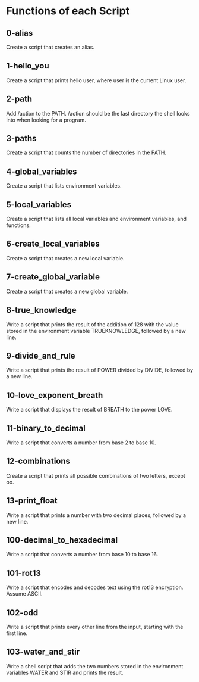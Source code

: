 # Functions of each Script

## 0-alias
Create a script that creates an alias.

## 1-hello_you
Create a script that prints hello user, where user is the current Linux user.

## 2-path
Add /action to the PATH. /action should be the last directory the shell looks into when looking for a program.

## 3-paths
Create a script that counts the number of directories in the PATH.

## 4-global_variables
Create a script that lists environment variables.

## 5-local_variables
Create a script that lists all local variables and environment variables, and functions.

## 6-create_local_variables
Create a script that creates a new local variable.

## 7-create_global_variable
Create a script that creates a new global variable.

## 8-true_knowledge
Write a script that prints the result of the addition of 128 with the value stored in the environment variable TRUEKNOWLEDGE, followed by a new line.

## 9-divide_and_rule
Write a script that prints the result of POWER divided by DIVIDE, followed by a new line.

## 10-love_exponent_breath
Write a script that displays the result of BREATH to the power LOVE.

## 11-binary_to_decimal
Write a script that converts a number from base 2 to base 10.

## 12-combinations
Create a script that prints all possible combinations of two letters, except oo.

## 13-print_float
Write a script that prints a number with two decimal places, followed by a new line.

## 100-decimal_to_hexadecimal
Write a script that converts a number from base 10 to base 16.

## 101-rot13
Write a script that encodes and decodes text using the rot13 encryption. Assume ASCII.

## 102-odd
Write a script that prints every other line from the input, starting with the first line.

## 103-water_and_stir
Write a shell script that adds the two numbers stored in the environment variables WATER and STIR and prints the result.
